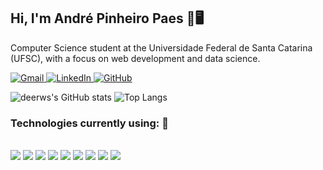 ## Hi, I'm André Pinheiro Paes 🚀🖥️

Computer Science student at the Universidade Federal de Santa Catarina (UFSC), with a focus on web development and data science.
<div align="left">
  <a href="mailto:paes.andre33@gmail.com">
    <img src="https://img.icons8.com/color/48/000000/gmail.png" alt="Gmail" style="vertical-align:top">
  </a>
  <a href="https://www.linkedin.com/in/andré-pinheiro-paes-a53993326?utm_source=share&utm_campaign=share_via&utm_content=profile&utm_medium=android_app" target="_blank">
    <img src="https://img.icons8.com/color/48/000000/linkedin.png" alt="LinkedIn" style="vertical-align:top">
  </a>
  <a href="https://github.com/deerws" target="_blank">
    <img src="https://img.icons8.com/color/48/000000/github.png" alt="GitHub" style="vertical-align:top">
  </a>
</div>

![deerws's GitHub stats](https://github-readme-stats.vercel.app/api?username=deerws&show_icons=true&theme=tokyonight&cache_seconds=10)
![Top Langs](https://github-readme-stats.vercel.app/api/top-langs/?username=deerws&layout=compact&theme=tokyonight&langs_count=6&cache_seconds=10)


### Technologies currently using: 🤖

<div style="display: inline_block"><br/>
  <img align="python" src="https://img.shields.io/badge/Python-14354C?style=for-the-badge&logo=python&logoColor=white" />
  <img align="Kotlin" src="https://img.shields.io/badge/Kotlin-7F52FF?style=for-the-badge&logo=Kotlin&logoColor=white" />
  <img align="php" src="https://img.shields.io/badge/PHP-777BB4?style=for-the-badge&logo=php&logoColor=white" />
  <img align="html5" src="https://img.shields.io/badge/HTML5-E34F26?style=for-the-badge&logo=html5&logoColor=white" />
  <img align="css" src="https://img.shields.io/badge/CSS-239120?&style=for-the-badge&logo=css3&logoColor=white"/>
  <img align="javascript" src="https://img.shields.io/badge/JavaScript-F7DF1E?style=for-the-badge&logo=javascript&logoColor=black"/>
  <img align="react" src="https://img.shields.io/badge/React-20232A?style=for-the-badge&logo=react&logoColor=61DAFB" />
  <img align="sqlite" src="https://img.shields.io/badge/SQLite-07405E?style=for-the-badge&logo=sqlite&logoColor=white" />
  <img align="MYSQL" src="https://img.shields.io/badge/MySQL-00000F?style=for-the-badge&logo=mysql&logoColor=white" />
  
  

</div>





